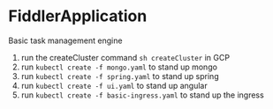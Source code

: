 # FiddlerApplication
Basic task management engine

1. run the createCluster command `sh createCluster` in GCP
2. run `kubectl create -f mongo.yaml` to stand up mongo
3. run `kubectl create -f spring.yaml` to stand up spring
4. run `kubectl create -f ui.yaml` to stand up angular
5. run `kubectl create -f basic-ingress.yaml` to stand up the ingress
